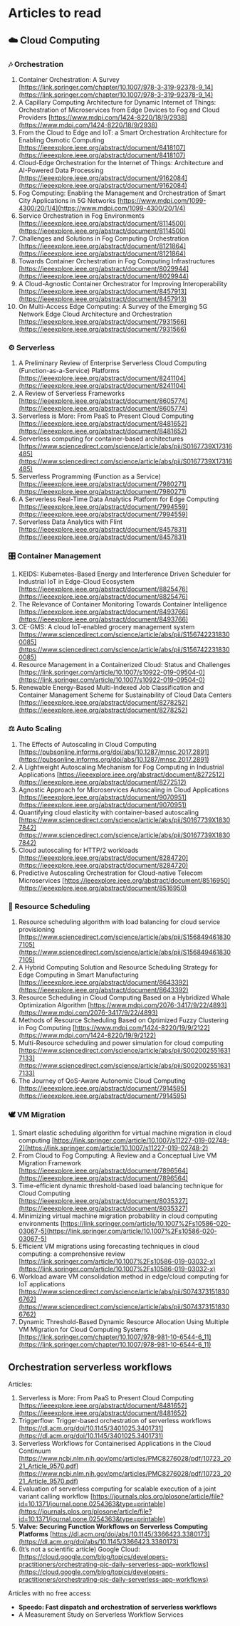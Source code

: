 # Articles to read

## ☁️ Cloud Computing

### 🎶 Orchestration

1. Container Orchestration: A Survey [https://link.springer.com/chapter/10.1007/978-3-319-92378-9_14](https://link.springer.com/chapter/10.1007/978-3-319-92378-9_14)
2. A Capillary Computing Architecture for Dynamic Internet of Things: Orchestration of Microservices from Edge Devices to Fog and Cloud Providers [https://www.mdpi.com/1424-8220/18/9/2938](https://www.mdpi.com/1424-8220/18/9/2938)
3. From the Cloud to Edge and IoT: a Smart Orchestration Architecture for Enabling Osmotic Computing [https://ieeexplore.ieee.org/abstract/document/8418107](https://ieeexplore.ieee.org/abstract/document/8418107)
4. Cloud-Edge Orchestration for the Internet of Things: Architecture and AI-Powered Data Processing [https://ieeexplore.ieee.org/abstract/document/9162084](https://ieeexplore.ieee.org/abstract/document/9162084)
5. Fog Computing: Enabling the Management and Orchestration of Smart City Applications in 5G Networks [https://www.mdpi.com/1099-4300/20/1/4](https://www.mdpi.com/1099-4300/20/1/4)
6. Service Orchestration in Fog Environments [https://ieeexplore.ieee.org/abstract/document/8114500](https://ieeexplore.ieee.org/abstract/document/8114500)
7. Challenges and Solutions in Fog Computing Orchestration [https://ieeexplore.ieee.org/abstract/document/8121864](https://ieeexplore.ieee.org/abstract/document/8121864)
8. Towards Container Orchestration in Fog Computing Infrastructures [https://ieeexplore.ieee.org/abstract/document/8029944](https://ieeexplore.ieee.org/abstract/document/8029944)
9. A Cloud-Agnostic Container Orchestrator for Improving Interoperability [https://ieeexplore.ieee.org/abstract/document/8457913](https://ieeexplore.ieee.org/abstract/document/8457913)
10. On Multi-Access Edge Computing: A Survey of the Emerging 5G Network Edge Cloud Architecture and Orchestration [https://ieeexplore.ieee.org/abstract/document/7931566](https://ieeexplore.ieee.org/abstract/document/7931566)

### ⚙️ Serverless

1. A Preliminary Review of Enterprise Serverless Cloud Computing (Function-as-a-Service) Platforms [https://ieeexplore.ieee.org/abstract/document/8241104](https://ieeexplore.ieee.org/abstract/document/8241104)
2. A Review of Serverless Frameworks [https://ieeexplore.ieee.org/abstract/document/8605774](https://ieeexplore.ieee.org/abstract/document/8605774)
3. Serverless is More: From PaaS to Present Cloud Computing [https://ieeexplore.ieee.org/abstract/document/8481652](https://ieeexplore.ieee.org/abstract/document/8481652)
4. Serverless computing for container-based architectures [https://www.sciencedirect.com/science/article/abs/pii/S0167739X17316485](https://www.sciencedirect.com/science/article/abs/pii/S0167739X17316485)
5. Serverless Programming (Function as a Service) [https://ieeexplore.ieee.org/abstract/document/7980271](https://ieeexplore.ieee.org/abstract/document/7980271)
6. A Serverless Real-Time Data Analytics Platform for Edge Computing [https://ieeexplore.ieee.org/abstract/document/7994559](https://ieeexplore.ieee.org/abstract/document/7994559)
7. Serverless Data Analytics with Flint [https://ieeexplore.ieee.org/abstract/document/8457831](https://ieeexplore.ieee.org/abstract/document/8457831)

### 🎛️ Container Management

1. KEIDS: Kubernetes-Based Energy and Interference Driven Scheduler for Industrial IoT in Edge-Cloud Ecosystem [https://ieeexplore.ieee.org/abstract/document/8825476](https://ieeexplore.ieee.org/abstract/document/8825476)
2. The Relevance of Container Monitoring Towards Container Intelligence [https://ieeexplore.ieee.org/abstract/document/8493766](https://ieeexplore.ieee.org/abstract/document/8493766)
3. CE-GMS: A cloud IoT-enabled grocery management system [https://www.sciencedirect.com/science/article/abs/pii/S1567422318300085](https://www.sciencedirect.com/science/article/abs/pii/S1567422318300085)
4. Resource Management in a Containerized Cloud: Status and Challenges [https://link.springer.com/article/10.1007/s10922-019-09504-0](https://link.springer.com/article/10.1007/s10922-019-09504-0)
5. Renewable Energy-Based Multi-Indexed Job Classification and Container Management Scheme for Sustainability of Cloud Data Centers [https://ieeexplore.ieee.org/abstract/document/8278252](https://ieeexplore.ieee.org/abstract/document/8278252)

### ⚖️ Auto Scaling

1. The Effects of Autoscaling in Cloud Computing  [https://pubsonline.informs.org/doi/abs/10.1287/mnsc.2017.2891](https://pubsonline.informs.org/doi/abs/10.1287/mnsc.2017.2891)
2. A Lightweight Autoscaling Mechanism for Fog Computing in Industrial Applications [https://ieeexplore.ieee.org/abstract/document/8272512](https://ieeexplore.ieee.org/abstract/document/8272512)
3. Agnostic Approach for Microservices Autoscaling in Cloud Applications [https://ieeexplore.ieee.org/abstract/document/9070951](https://ieeexplore.ieee.org/abstract/document/9070951)
4. Quantifying cloud elasticity with container-based autoscaling [https://www.sciencedirect.com/science/article/abs/pii/S0167739X18307842](https://www.sciencedirect.com/science/article/abs/pii/S0167739X18307842)
5. Cloud autoscaling for HTTP/2 workloads [https://ieeexplore.ieee.org/abstract/document/8284720](https://ieeexplore.ieee.org/abstract/document/8284720)
6. Predictive Autoscaling Orchestration for Cloud-native Telecom Microservices [https://ieeexplore.ieee.org/abstract/document/8516950](https://ieeexplore.ieee.org/abstract/document/8516950)

### 🍊 Resource Scheduling

1. Resource scheduling algorithm with load balancing for cloud service provisioning [https://www.sciencedirect.com/science/article/abs/pii/S1568494618307105](https://www.sciencedirect.com/science/article/abs/pii/S1568494618307105)
2. A Hybrid Computing Solution and Resource Scheduling Strategy for Edge Computing in Smart Manufacturing [https://ieeexplore.ieee.org/abstract/document/8643392](https://ieeexplore.ieee.org/abstract/document/8643392)
3. Resource Scheduling in Cloud Computing Based on a Hybridized Whale Optimization Algorithm [https://www.mdpi.com/2076-3417/9/22/4893](https://www.mdpi.com/2076-3417/9/22/4893)
4. Methods of Resource Scheduling Based on Optimized Fuzzy Clustering in Fog Computing [https://www.mdpi.com/1424-8220/19/9/2122](https://www.mdpi.com/1424-8220/19/9/2122)
5. Multi-Resource scheduling and power simulation for cloud computing [https://www.sciencedirect.com/science/article/abs/pii/S0020025516317133](https://www.sciencedirect.com/science/article/abs/pii/S0020025516317133)
6. The Journey of QoS-Aware Autonomic Cloud Computing [https://ieeexplore.ieee.org/abstract/document/7914595](https://ieeexplore.ieee.org/abstract/document/7914595)

### 🕊️ VM Migration

1. Smart elastic scheduling algorithm for virtual machine migration in cloud computing [https://link.springer.com/article/10.1007/s11227-019-02748-2](https://link.springer.com/article/10.1007/s11227-019-02748-2)
2. From Cloud to Fog Computing: A Review and a Conceptual Live VM Migration Framework [https://ieeexplore.ieee.org/abstract/document/7896564](https://ieeexplore.ieee.org/abstract/document/7896564)
3. Time-efficient dynamic threshold-based load balancing technique for Cloud Computing [https://ieeexplore.ieee.org/abstract/document/8035327](https://ieeexplore.ieee.org/abstract/document/8035327)
4. Minimizing virtual machine migration probability in cloud computing environments [https://link.springer.com/article/10.1007%2Fs10586-020-03067-5](https://link.springer.com/article/10.1007%2Fs10586-020-03067-5)
5. Efficient VM migrations using forecasting techniques in cloud computing: a comprehensive review [https://link.springer.com/article/10.1007%2Fs10586-019-03032-x](https://link.springer.com/article/10.1007%2Fs10586-019-03032-x)
6. Workload aware VM consolidation method in edge/cloud computing for IoT applications [https://www.sciencedirect.com/science/article/abs/pii/S0743731518306762](https://www.sciencedirect.com/science/article/abs/pii/S0743731518306762)
7. Dynamic Threshold-Based Dynamic Resource Allocation Using Multiple VM Migration for Cloud Computing Systems [https://link.springer.com/chapter/10.1007/978-981-10-6544-6_11](https://link.springer.com/chapter/10.1007/978-981-10-6544-6_11)

## Orchestration serverless workflows

Articles:

1. Serverless is More: From PaaS to Present Cloud Computing [https://ieeexplore.ieee.org/abstract/document/8481652](https://ieeexplore.ieee.org/abstract/document/8481652)
2. Triggerflow: Trigger-based orchestration of serverless workflows [https://dl.acm.org/doi/10.1145/3401025.3401731](https://dl.acm.org/doi/10.1145/3401025.3401731)
3. Serverless Workflows for Containerised Applications in the Cloud Continuum [https://www.ncbi.nlm.nih.gov/pmc/articles/PMC8276028/pdf/10723_2021_Article_9570.pdf](https://www.ncbi.nlm.nih.gov/pmc/articles/PMC8276028/pdf/10723_2021_Article_9570.pdf)
4. Evaluation of serverless computing for scalable execution of a joint variant calling workflow [https://journals.plos.org/plosone/article/file?id=10.1371/journal.pone.0254363&type=printable](https://journals.plos.org/plosone/article/file?id=10.1371/journal.pone.0254363&type=printable)
5. **Valve: Securing Function Workflows on Serverless Computing Platforms** [https://dl.acm.org/doi/abs/10.1145/3366423.3380173](https://dl.acm.org/doi/abs/10.1145/3366423.3380173)
6. (It’s not a scientific article) Google Cloud: [https://cloud.google.com/blog/topics/developers-practitioners/orchestrating-pic-daily-serverless-app-workflows](https://cloud.google.com/blog/topics/developers-practitioners/orchestrating-pic-daily-serverless-app-workflows)

Articles with no free access:

- **Speedo: Fast dispatch and orchestration of serverless workflows**
- A Measurement Study on Serverless Workflow Services